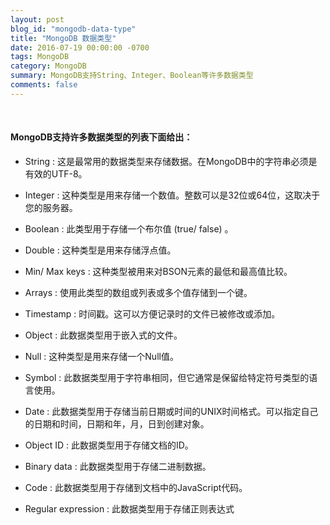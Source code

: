 ```yaml
---
layout: post
blog_id: "mongodb-data-type"
title: "MongoDB 数据类型"
date: 2016-07-19 00:00:00 -0700
tags: MongoDB
category: MongoDB
summary: MongoDB支持String、Integer、Boolean等许多数据类型
comments: false
---
```

<br>

#### MongoDB支持许多数据类型的列表下面给出：

+ String : 这是最常用的数据类型来存储数据。在MongoDB中的字符串必须是有效的UTF-8。

+ Integer : 这种类型是用来存储一个数值。整数可以是32位或64位，这取决于您的服务器。

+ Boolean : 此类型用于存储一个布尔值 (true/ false) 。

+ Double : 这种类型是用来存储浮点值。

+ Min/ Max keys : 这种类型被用来对BSON元素的最低和最高值比较。

+ Arrays : 使用此类型的数组或列表或多个值存储到一个键。

+ Timestamp : 时间戳。这可以方便记录时的文件已被修改或添加。

+ Object : 此数据类型用于嵌入式的文件。

+ Null : 这种类型是用来存储一个Null值。

+ Symbol : 此数据类型用于字符串相同，但它通常是保留给特定符号类型的语言使用。

+ Date : 此数据类型用于存储当前日期或时间的UNIX时间格式。可以指定自己的日期和时间，日期和年，月，日到创建对象。

+ Object ID : 此数据类型用于存储文档的ID。

+ Binary data : 此数据类型用于存储二进制数据。

+ Code : 此数据类型用于存储到文档中的JavaScript代码。

+ Regular expression : 此数据类型用于存储正则表达式

